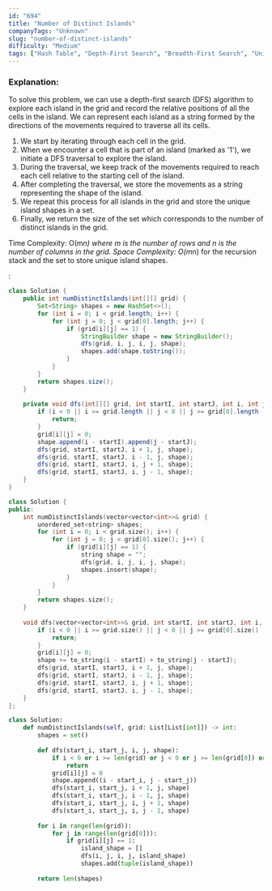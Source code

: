 ```yaml
---
id: "694"
title: "Number of Distinct Islands"
companyTags: "Unknown"
slug: "number-of-distinct-islands"
difficulty: "Medium"
tags: ["Hash Table", "Depth-First Search", "Breadth-First Search", "Union Find", "Hash Function"]
---
```


### Explanation:

To solve this problem, we can use a depth-first search (DFS) algorithm to explore each island in the grid and record the relative positions of all the cells in the island. We can represent each island as a string formed by the directions of the movements required to traverse all its cells.

1. We start by iterating through each cell in the grid.
2. When we encounter a cell that is part of an island (marked as '1'), we initiate a DFS traversal to explore the island.
3. During the traversal, we keep track of the movements required to reach each cell relative to the starting cell of the island.
4. After completing the traversal, we store the movements as a string representing the shape of the island.
5. We repeat this process for all islands in the grid and store the unique island shapes in a set.
6. Finally, we return the size of the set which corresponds to the number of distinct islands in the grid.

Time Complexity: O(m*n) where m is the number of rows and n is the number of columns in the grid.
Space Complexity: O(m*n) for the recursion stack and the set to store unique island shapes.

:

```java
class Solution {
    public int numDistinctIslands(int[][] grid) {
        Set<String> shapes = new HashSet<>();
        for (int i = 0; i < grid.length; i++) {
            for (int j = 0; j < grid[0].length; j++) {
                if (grid[i][j] == 1) {
                    StringBuilder shape = new StringBuilder();
                    dfs(grid, i, j, i, j, shape);
                    shapes.add(shape.toString());
                }
            }
        }
        return shapes.size();
    }
    
    private void dfs(int[][] grid, int startI, int startJ, int i, int j, StringBuilder shape) {
        if (i < 0 || i >= grid.length || j < 0 || j >= grid[0].length || grid[i][j] == 0) {
            return;
        }
        grid[i][j] = 0;
        shape.append(i - startI).append(j - startJ);
        dfs(grid, startI, startJ, i + 1, j, shape);
        dfs(grid, startI, startJ, i - 1, j, shape);
        dfs(grid, startI, startJ, i, j + 1, shape);
        dfs(grid, startI, startJ, i, j - 1, shape);
    }
}
```

```cpp
class Solution {
public:
    int numDistinctIslands(vector<vector<int>>& grid) {
        unordered_set<string> shapes;
        for (int i = 0; i < grid.size(); i++) {
            for (int j = 0; j < grid[0].size(); j++) {
                if (grid[i][j] == 1) {
                    string shape = "";
                    dfs(grid, i, j, i, j, shape);
                    shapes.insert(shape);
                }
            }
        }
        return shapes.size();
    }
    
    void dfs(vector<vector<int>>& grid, int startI, int startJ, int i, int j, string& shape) {
        if (i < 0 || i >= grid.size() || j < 0 || j >= grid[0].size() || grid[i][j] == 0) {
            return;
        }
        grid[i][j] = 0;
        shape += to_string(i - startI) + to_string(j - startJ);
        dfs(grid, startI, startJ, i + 1, j, shape);
        dfs(grid, startI, startJ, i - 1, j, shape);
        dfs(grid, startI, startJ, i, j + 1, shape);
        dfs(grid, startI, startJ, i, j - 1, shape);
    }
};
```

```python
class Solution:
    def numDistinctIslands(self, grid: List[List[int]]) -> int:
        shapes = set()
        
        def dfs(start_i, start_j, i, j, shape):
            if i < 0 or i >= len(grid) or j < 0 or j >= len(grid[0]) or grid[i][j] == 0:
                return
            grid[i][j] = 0
            shape.append((i - start_i, j - start_j))
            dfs(start_i, start_j, i + 1, j, shape)
            dfs(start_i, start_j, i - 1, j, shape)
            dfs(start_i, start_j, i, j + 1, shape)
            dfs(start_i, start_j, i, j - 1, shape)
        
        for i in range(len(grid)):
            for j in range(len(grid[0])):
                if grid[i][j] == 1:
                    island_shape = []
                    dfs(i, j, i, j, island_shape)
                    shapes.add(tuple(island_shape))
        
        return len(shapes)
```